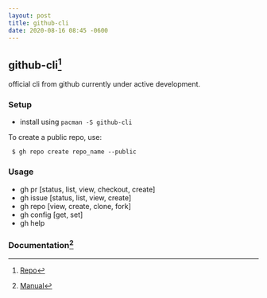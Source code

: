 ```yaml
---
layout: post
title: github-cli
date: 2020-08-16 08:45 -0600
---
```

## github-cli[^1]
 
 [^1]: [Repo](https://github.com/cli/cli)
 
 official cli from github currently under active development.
 
### Setup
 
 - install using `pacman -S github-cli`
 
 To create a public repo, use:
 ```shell
  $ gh repo create repo_name --public
 ```
 
### Usage
 
 - gh pr [status, list, view, checkout, create]
 - gh issue [status, list, view, create]
 - gh repo [view, create, clone, fork]
 - gh config [get, set]
 - gh help
 
### Documentation[^2]
 
 [^2]: [Manual](https://cli.github.com/manual/)
